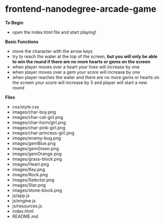 frontend-nanodegree-arcade-game
===============================
**To Begin**
- open the index.html file and start playing!

**Basic Functions**
- move the character with the arrow keys
- try to reach the water at the top of the screen, **but you will only be able to win the round if there are no more hearts or gems on the screen**
- when player moves over a heart your lives will increase by one
- when player moves over a gem your score will increase by one
- when player reaches the water and there are no more gems or hearts on the screen your score will increase by 5 and player will start a new round

**Files**
- css/style.css
- images/char-boy.png
- images/char-cat-girl.png
- images/char-horn/girl.png
- images/char-pink-girl.png
- images/char-princess-girl.png
- images/enemy-bug.png
- images/gemBlue.png
- images/gemGreen.png
- images/gemOrange.png
- images/grass-block.png
- images/Heart.png
- images/Key.png
- images/Rock.png
- images/Selector.png
- images/Star.png
- images/stone-block.png
- js/app.js
- js/engine.js
- js/resources.js
- index.html
- README.md
